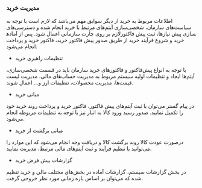 
### مدیریت خرید 


اطلاعات مربوط به خرید از دیگر سوابق مهم می‌باشد که لازم است با توجه به سیاست‌‌های سازمان، شخصی‌سازی آیتم‌‌های مرتبط با خرید انجام شده و دسترسی‌‌های لازم بر روی چارت سازمانی اعمال شود. پس از آماده‎سازی پیش نیاز‌ها، ثبت پیش فاکتور خرید و شروع فرآیند خرید از طریق صدور پیش فاکتور خرید، فاکتور خرید و پرداخت انجام می‌شود.


- تنظیمات راهبری خرید

با توجه به انواع پیش‌فاکتور و فاکتور‌های خرید سازمان باید در قسمت شخصی‌سازی، آیتم‌‌ها ایجاد و تنظیمات اولیه سیستم مربوط به مدیریت حساب‌های مالی، مدیریت لیست قیمت‌‌ها، مدیریت محصولات، تنظیمات ارز و... اعمال شوند.


- مبانی خرید


در پیام گستر می‌توان با ثبت آیتم‌‌های پیش فاکتور، فاکتور خرید و پرداخت روند خرید خود را تکمیل نمایید. صدور رسید ورود کالا به انبار نیز با توجه به تنظیمات مربوطه انجام می‌شود.


- مبانی برگشت از خرید

درصورت عودت کالا روند برگشت کالا و دریافت وجه انجام می‌شود که این موارد را می‌توانید با تنظیم فرآیند و ثبت آیتم‌‌های مالی مرتبط، مدیریت نمایید.


- گزارشات پیش فرض خرید


در بخش گزارشات سیستم، گزارشات آماده در بخش‌‌های مختلف مالی و خرید تنظیم شده که می‌توان بر اساس بازه زمانی مورد نظر خروجی گرفت.
